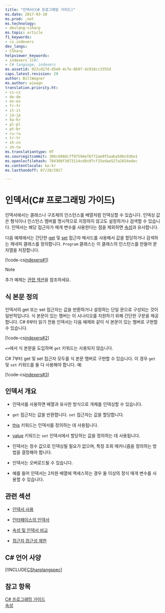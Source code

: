 ```yaml
---
title: "인덱서(C# 프로그래밍 가이드)"
ms.date: 2017-03-10
ms.prod: .net
ms.technology:
- devlang-csharp
ms.topic: article
f1_keywords:
- cs.indexers
dev_langs:
- CSharp
helpviewer_keywords:
- indexers [C#]
- C# language, indexers
ms.assetid: 022cd27d-d5e0-4cfe-8b97-dc018cc3355d
caps.latest.revision: 29
author: BillWagner
ms.author: wiwagn
translation.priority.ht:
- cs-cz
- de-de
- es-es
- fr-fr
- it-it
- ja-jp
- ko-kr
- pl-pl
- pt-br
- ru-ru
- tr-tr
- zh-cn
- zh-tw
ms.translationtype: HT
ms.sourcegitcommit: 306c608dc7f97594ef6f72ae0f5aaba596c936e1
ms.openlocfilehash: 784308f3073114cd0c07cf15edae527a2654edec
ms.contentlocale: ko-kr
ms.lasthandoff: 07/28/2017

---
```

# <a name="indexers-c-programming-guide"></a>인덱서(C# 프로그래밍 가이드)

인덱서에서는 클래스나 구조체의 인스턴스를 배열처럼 인덱싱할 수 있습니다. 인덱싱 값은 형식이나 인스턴스 멤버를 명시적으로 지정하지 않고도 설정하거나 검색할 수 있습니다. 인덱서는 해당 접근자가 매개 변수를 사용한다는 점을 제외하면 [속성](../../../csharp/programming-guide/classes-and-structs/properties.md)과 유사합니다.  
 
 다음 예제에서는 간단한 [get](../../../csharp/language-reference/keywords/get.md) 및 [set](../../../csharp/language-reference/keywords/set.md) 접근자 메서드를 사용해서 값을 할당하거나 검색하는 제네릭 클래스를 정의합니다. `Program` 클래스는 이 클래스의 인스턴스를 만들어 문자열을 저장합니다.  
  
 [!code-cs[indexers#1](../../../../samples/snippets/csharp/programming-guide/indexers/indexer-1.cs)]  
  
> [!NOTE]
>  추가 예제는 [관련 섹션](../../../csharp/programming-guide/indexers/index.md#BKMK_RelatedSections)을 참조하세요.  
  
## <a name="expression-body-definitions"></a>식 본문 정의  
 
인덱서의 get 또는 set 접근자는 값을 반환하거나 설정하는 단일 문으로 구성되는 것이 일반적입니다. 식 본문이 있는 멤버는 이 시나리오를 지원하기 위해 간단한 구문을 제공합니다. C# 6부터 읽기 전용 인덱서는 다음 예제와 같이 식 본문이 있는 멤버로 구현할 수 있습니다.

[!code-cs[indexers#2](../../../../samples/snippets/csharp/programming-guide/indexers/indexer-2.cs)]  

`=>`에서 식 본문을 도입하며 `get` 키워드는 사용되지 않습니다. 

C# 7부터 get 및 set 접근자 모두를 식 본문 멤버로 구현할 수 있습니다. 이 경우 `get` 및 `set` 키워드를 둘 다 사용해야 합니다. 예:

[!code-cs[indexers#3](../../../../samples/snippets/csharp/programming-guide/indexers/indexer-3.cs)]  
  
## <a name="indexers-overview"></a>인덱서 개요  
  
-   인덱서를 사용하면 배열과 유사한 방식으로 개체를 인덱싱할 수 있습니다.  
  
-   `get` 접근자는 값을 반환합니다. `set` 접근자는 값을 할당합니다.  
  
-   [this](../../../csharp/language-reference/keywords/this.md) 키워드는 인덱서를 정의하는 데 사용됩니다.  
  
-   [value](../../../csharp/language-reference/keywords/value.md) 키워드는 `set` 인덱서에서 할당하는 값을 정의하는 데 사용됩니다.  
  
-   인덱서는 정수 값으로 인덱싱될 필요가 없으며, 특정 조회 메커니즘을 정의하는 방법을 결정해야 합니다.  
  
-   인덱서는 오버로드될 수 있습니다.  
  
-   예를 들어 인덱서는 2차원 배열에 액세스하는 경우 둘 이상의 정식 매개 변수를 사용할 수 있습니다.  
  
##  <a name="BKMK_RelatedSections"></a> 관련 섹션  
  
-   [인덱서 사용](../../../csharp/programming-guide/indexers/using-indexers.md)  
  
-   [인터페이스의 인덱서](../../../csharp/programming-guide/indexers/indexers-in-interfaces.md)  
  
-   [속성 및 인덱서 비교](../../../csharp/programming-guide/indexers/comparison-between-properties-and-indexers.md)  
  
-   [접근자 접근성 제한](../../../csharp/programming-guide/classes-and-structs/restricting-accessor-accessibility.md)  
  
## <a name="c-language-specification"></a>C# 언어 사양  
 [!INCLUDE[CSharplangspec](~/includes/csharplangspec-md.md)]  
  
## <a name="see-also"></a>참고 항목  
 [C# 프로그래밍 가이드](../../../csharp/programming-guide/index.md)   
 [속성](../../../csharp/programming-guide/classes-and-structs/properties.md)

